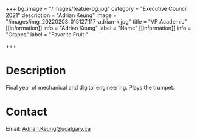 +++
bg_image = "/images/featue-bg.jpg"
category = "Executive Council 2021"
description = "Adrian Keung"
image = "/images/img_20220203_015127_117-adrian-k.jpg"
title = "VP Academic"
[[information]]
info = "Adrian Keung"
label = "Name"
[[information]]
info = "Grapes"
label = "Favorite Fruit:"

+++
# Description

Final year of mechanical and digital engineering. Plays the trumpet.

# Contact

Email: Adrian.Keung@ucalgary.ca